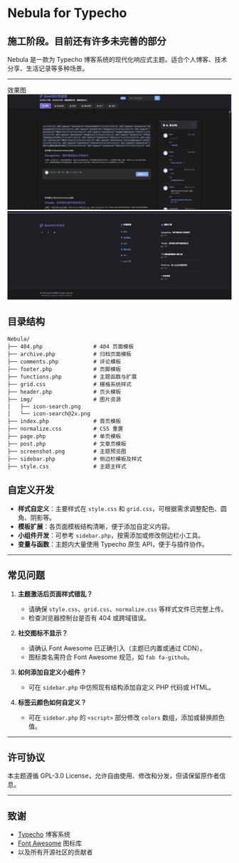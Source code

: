 # Nebula for Typecho
## 施工阶段。目前还有许多未完善的部分

Nebula 是一款为 Typecho 博客系统的现代化响应式主题。适合个人博客、技术分享、生活记录等多种场景。

---
效果图
![1](./1.png)
![2](./2.png)

## 目录结构

```
Nebula/
├── 404.php                # 404 页面模板
├── archive.php            # 归档页面模板
├── comments.php           # 评论模板
├── footer.php             # 页脚模板
├── functions.php          # 主题函数与扩展
├── grid.css               # 栅格系统样式
├── header.php             # 页头模板
├── img/                   # 图片资源
│   ├── icon-search.png
│   └── icon-search@2x.png
├── index.php              # 首页模板
├── normalize.css          # CSS 重置
├── page.php               # 单页模板
├── post.php               # 文章页模板
├── screenshot.png         # 主题预览图
├── sidebar.php            # 侧边栏模板及样式
├── style.css              # 主题主样式
```


## 自定义开发

- **样式自定义**：主要样式在 `style.css` 和 `grid.css`，可根据需求调整配色、圆角、阴影等。
- **模板扩展**：各页面模板结构清晰，便于添加自定义内容。
- **小组件开发**：可参考 `sidebar.php`，按需添加或修改侧边栏小工具。
- **变量与函数**：主题内大量使用 Typecho 原生 API，便于与插件协作。

---

## 常见问题

1. **主题激活后页面样式错乱？**
   - 请确保 `style.css`、`grid.css`、`normalize.css` 等样式文件已完整上传。
   - 检查浏览器控制台是否有 404 或跨域错误。

2. **社交图标不显示？**
   - 请确认 Font Awesome 已正确引入（主题已内置或通过 CDN）。
   - 图标类名需符合 Font Awesome 规范，如 `fab fa-github`。

3. **如何添加自定义小组件？**
   - 可在 `sidebar.php` 中仿照现有结构添加自定义 PHP 代码或 HTML。

4. **标签云颜色如何自定义？**
   - 可在 `sidebar.php` 的 `<script>` 部分修改 `colors` 数组，添加或替换颜色值。

---


## 许可协议

本主题遵循 GPL-3.0 License，允许自由使用、修改和分发，但请保留原作者信息。

---

## 致谢

- [Typecho](https://typecho.org/) 博客系统
- [Font Awesome](https://fontawesome.com/) 图标库
- 以及所有开源社区的贡献者
